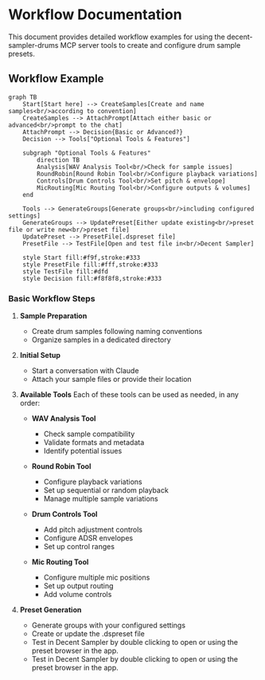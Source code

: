# Workflow Documentation

This document provides detailed workflow examples for using the decent-sampler-drums MCP server tools to create and configure drum sample presets.

## Workflow Example

```mermaid
graph TB
    Start[Start here] --> CreateSamples[Create and name samples<br/>according to convention]
    CreateSamples --> AttachPrompt[Attach either basic or advanced<br/>prompt to the chat]
    AttachPrompt --> Decision{Basic or Advanced?}
    Decision --> Tools["Optional Tools & Features"]
    
    subgraph "Optional Tools & Features"
        direction TB
        Analysis[WAV Analysis Tool<br/>Check for sample issues]
        RoundRobin[Round Robin Tool<br/>Configure playback variations]
        Controls[Drum Controls Tool<br/>Set pitch & envelope]
        MicRouting[Mic Routing Tool<br/>Configure outputs & volumes]
    end
    
    Tools --> GenerateGroups[Generate groups<br/>including configured settings]
    GenerateGroups --> UpdatePreset[Either update existing<br/>preset file or write new<br/>preset file]
    UpdatePreset --> PresetFile[.dspreset file]
    PresetFile --> TestFile[Open and test file in<br/>Decent Sampler]
    
    style Start fill:#f9f,stroke:#333
    style PresetFile fill:#fff,stroke:#333
    style TestFile fill:#dfd
    style Decision fill:#f8f8f8,stroke:#333
```

### Basic Workflow Steps

1. **Sample Preparation**
   - Create drum samples following naming conventions
   - Organize samples in a dedicated directory

2. **Initial Setup**
   - Start a conversation with Claude
   - Attach your sample files or provide their location

3. **Available Tools**
   Each of these tools can be used as needed, in any order:
   
   - **WAV Analysis Tool**
     - Check sample compatibility
     - Validate formats and metadata
     - Identify potential issues

   - **Round Robin Tool**
     - Configure playback variations
     - Set up sequential or random playback
     - Manage multiple sample variations

   - **Drum Controls Tool**
     - Add pitch adjustment controls
     - Configure ADSR envelopes
     - Set up control ranges

   - **Mic Routing Tool**
     - Configure multiple mic positions
     - Set up output routing
     - Add volume controls

4. **Preset Generation**
   - Generate groups with your configured settings
   - Create or update the .dspreset file
   - Test in Decent Sampler by double clicking to open or using the preset browser in the app.
   - Test in Decent Sampler by double clicking to open or using the preset browser in the app.
